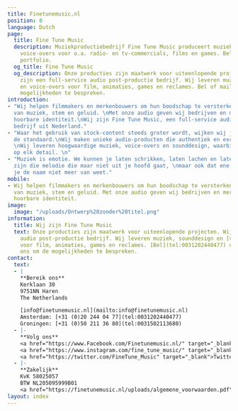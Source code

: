 ```yaml
---
title: Finetunemusic.nl
position: 0
language: Dutch
page:
  title: Fine Tune Music
  description: Muziekproductiebedrijf Fine Tune Music produceert muziek, sounds en
    voice-overs voor o.a. radio- en tv-commercials, films en games. Beluister ons
    portfolio.
  og_title: Fine Tune Music
  og_description: Onze producties zijn maatwerk voor uiteenlopende projecten. Wij
    zijn een full-service audio post-productie bedrijf. Wij leveren muziek, sounddesign
    en voice-overs voor film, animaties, games en reclames. Bel of mail ons om de
    mogelijkheden te bespreken.
introduction:
- "Wij helpen filmmakers en merkenbouwers om hun boodschap te versterken, met de kracht
  van muziek, stem en geluid. \nMet onze audio geven wij bedrijven en merken een duidelijke,
  hoorbare identiteit.\nWij zijn Fine Tune Music, een full-service audio post-production
  bedrijf uit Nederland."
- "Waar het gebruik van stock-content steeds groter wordt, wijken wij juist af van
  de standaard.\nWij maken unieke audio-producten die authentiek en exclusief zijn.
  \nWij leveren hoogwaardige muziek, voice-overs en sounddesign, waarbij we letten
  op elk detail. \n"
- "Muziek is emotie. We kunnen je laten schrikken, laten lachen en laten huilen.\nWij
  zijn die melodie die maar niet uit je hoofd gaat, \nmaar ook dat ene liedje waar
  je de naam niet meer van weet."
mobile:
- Wij helpen filmmakers en merkenbouwers om hun boodschap te versterken, met de kracht
  van muziek, stem en geluid. Met onze audio geven wij bedrijven en merken een duidelijke,
  hoorbare identiteit.
image:
  image: "/uploads/Ontwerp%20zonder%20titel.png"
information:
  title: Wij zijn Fine Tune Music
  text: Onze producties zijn maatwerk voor uiteenlopende projecten. Wij zijn een full-service
    audio post-productie bedrijf. Wij leveren muziek, sounddesign en [voice-overs](https://finetunevoices.nl/)
    voor film, animaties, games en reclames. [Bel](tel:0031202440477) of [mail](mailto:info@finetunemusic.nl)
    ons om de mogelijkheden te bespreken.
contact:
  text:
  - |
    **Bereik ons**
    Kerklaan 30
    9751NN Haren
    The Netherlands

    [info@finetunemusic.nl](mailto:info@finetunemusic.nl)
    Amsterdam: [+31 (0)20 244 04 77](tel:0031202440477)
    Groningen: [+31 (0)50 211 36 80](tel:0031502113680)
  - |-
    **Volg ons**
    <a href="https://www.Facebook.com/Finetunemusic.nl/" target="_blank">Facebook</a>
    <a href="https://www.instagram.com/fine_tune_music/" target="_blank">Instagram</a>
    <a href="https://twitter.com/FineTune_Music" target="_blank">Twitter</a>
  - |-
    **Zakelijk**
    KvK 58025057
    BTW NL205095999B01
    <a href="https://finetunemusic.nl/uploads/algemene_voorwaarden.pdf" target="_blank">Algemene Voorwaarden</a>
layout: index
---
```


